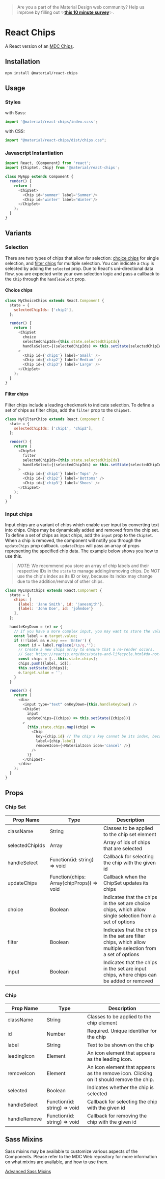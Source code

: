>  Are you a part of the Material Design web community? Help us improve by filling out ✨**<a href='https://bit.ly/materialwebsurvey'>this 10 minute survey</a>**✨.

# React Chips

A React version of an [MDC Chips](https://github.com/material-components/material-components-web/tree/master/packages/mdc-chips).

## Installation

```
npm install @material/react-chips
```

## Usage

### Styles

with Sass:
```js
import '@material/react-chips/index.scss';
```

with CSS:
```js
import "@material/react-chips/dist/chips.css";
```

### Javascript Instantiation

```js
import React, {Component} from 'react';
import {ChipSet, Chip} from '@material/react-chips';

class MyApp extends Component {
  render() {
    return (
      <ChipSet>
        <Chip id='summer' label='Summer'/>
        <Chip id='winter' label='Winter'/>
      </ChipSet>
    );
  }
}
```

## Variants

### Selection

There are two types of chips that allow for selection: [choice chips](https://material.io/design/components/chips.html#choice-chips) for single selection, and [filter chips](https://material.io/design/components/chips.html#filter-chips) for multiple selection. You can indicate a `Chip` is selected by adding the `selected` prop. Due to React's uni-directional data flow, you are expected write your own selection logic and pass a callback to the `Chip` through the `handleSelect` prop.

#### Choice chips

```js
class MyChoiceChips extends React.Component {
  state = {
    selectedChipIds: ['chip2'],
  };

  render() {
    return (
      <ChipSet
        choice
        selectedChipIds={this.state.selectedChipIds}
        handleSelect={(selectedChipIds) => this.setState(selectedChipIds)}
      >
        <Chip id={'chip1'} label='Small' />
        <Chip id={'chip2'} label='Medium' />
        <Chip id={'chip3'} label='Large' />
      </ChipSet>
    );
  }
}
```

#### Filter chips

Filter chips include a leading checkmark to indicate selection. To define a set of chips as filter chips, add the `filter` prop to the `ChipSet`.

```js
class MyFilterChips extends React.Component {
  state = {
    selectedChipIds: ['chip1', 'chip2'],
  };

  render() {
    return (
      <ChipSet
        filter
        selectedChipIds={this.state.selectedChipIds}
        handleSelect={(selectedChipIds) => this.setState(selectedChipIds)}
      >
        <Chip id={'chip1'} label='Tops' />
        <Chip id={'chip2'} label='Bottoms' />
        <Chip id={'chip3'} label='Shoes' />
      </ChipSet>
    );
  }
}
```

### Input chips

Input chips are a variant of chips which enable user input by converting text into chips. Chips may be dynamically added and removed from the chip set. To define a set of chips as input chips, add the `input` prop to the `ChipSet`. When a chip is removed, the component will notify you through the `updateChips` prop callback. `updateChips` will pass an array of props representing the specified chip data. The example below shows you how to use this.

> _NOTE_: We recommend you store an array of chip labels and their respective IDs in the `state` to manage adding/removing chips. Do _NOT_ use the chip's index as its ID or key, because its index may change due to the addition/removal of other chips.

```js
class MyInputChips extends React.Component {
  state = {
    chips: [
      {label: 'Jane Smith', id: 'janesmith'},
      {label: 'John Doe', id: 'johndoe'}
    ],
  };

  handleKeyDown = (e) => {
    // If you have a more complex input, you may want to store the value in the state.
    const label = e.target.value;
    if (!!label && e.key === 'Enter') {
      const id = label.replace(/\s/g,'');
      // Create a new chips array to ensure that a re-render occurs.
      // See: https://reactjs.org/docs/state-and-lifecycle.html#do-not-modify-state-directly
      const chips = [...this.state.chips];
      chips.push({label, id});
      this.setState({chips});
      e.target.value = '';
    }
  }

  render() {
    return (
      <div>
        <input type="text" onKeyDown={this.handleKeyDown} />
        <ChipSet
          input
          updateChips={(chips) => this.setState({chips})}
        >
          {this.state.chips.map((chip) =>
            <Chip
              key={chip.id} // The chip's key cannot be its index, because its index may change.
              label={chip.label}
              removeIcon={<MaterialIcon icon='cancel' />}
            />
          )}
        </ChipSet>
      </div>
    );
  }
}
```

## Props

### Chip Set

Prop Name | Type | Description
--- | --- | ---
className | String | Classes to be applied to the chip set element
selectedChipIds | Array | Array of ids of chips that are selected
handleSelect | Function(id: string) => void | Callback for selecting the chip with the given id
updateChips | Function(chips: Array{chipProps}) => void | Callback when the ChipSet updates its chips
choice | Boolean | Indicates that the chips in the set are choice chips, which allow single selection from a set of options
filter | Boolean | Indicates that the chips in the set are filter chips, which allow multiple selection from a set of options
input | Boolean | Indicates that the chips in the set are input chips, where chips can be added or removed


### Chip

Prop Name | Type | Description
--- | --- | ---
className | String | Classes to be applied to the chip element
id | Number | Required. Unique identifier for the chip
label | String | Text to be shown on the chip
leadingIcon | Element | An icon element that appears as the leading icon.
removeIcon | Element | An icon element that appears as the remove icon. Clicking on it should remove the chip.
selected | Boolean | Indicates whether the chip is selected
handleSelect | Function(id: string) => void | Callback for selecting the chip with the given id
handleRemove | Function(id: string) => void | Callback for removing the chip with the given id

## Sass Mixins

Sass mixins may be available to customize various aspects of the Components. Please refer to the
MDC Web repository for more information on what mixins are available, and how to use them.

[Advanced Sass Mixins](https://github.com/material-components/material-components-web/blob/master/packages/mdc-chips/README.md#sass-mixins)
